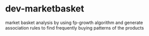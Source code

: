 # dev-marketbasket
market basket analysis by using fp-growth algorithm and generate association rules to find frequently buying patterns of the products
